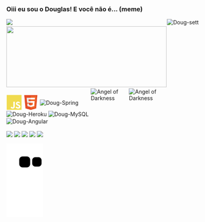 ### Oiii eu sou o Douglas! E você não é... (meme)

<div>
  <a href="https://github.com/snaiter0">
  <img height="160em" src="https://github-readme-stats.vercel.app/api?username=snaiter0&show_icons=true&theme=dracula&include_all_commits=true&count_private=true"/>
    <img align="right" height="230em" alt="Doug-sett" src="https://media0.giphy.com/media/O1DrvejiJbwZLNBpl6/giphy.gif">
  </a>
  <br>
  <img height="160" width="420" src="https://github-readme-stats.vercel.app/api/top-langs/?username=snaiter0&layout=compact&langs_count=7&theme=dracula"/><br>
  <img align="right" alt="Angel of Darkness" height="100" width="100" src="https://cdn.discordapp.com/attachments/887792356223508541/887792429456031754/download_2.jpg"><img align="right" alt="Angel of Darkness" height="100" width="100" src="https://cdn.discordapp.com/attachments/887792356223508541/887792865667854386/download_3.jpg">
</div>  

      

    
<div style="display: inline_block"><br>
  <img align="center" alt="Doug-Js" height="40" width="40" src="https://raw.githubusercontent.com/devicons/devicon/master/icons/javascript/javascript-plain.svg">
  <img align="center" alt="Doug-HTML" height="40" width="40" src="https://raw.githubusercontent.com/devicons/devicon/master/icons/html5/html5-original.svg">
  <img align="center" alt="Doug-Spring" height="40" width="60" src="https://img.shields.io/badge/Spring-6DB33F?style=for-the-badge&logo=spring&logoColor=white">
  <img align="center" alt="Doug-Heroku" height="40" width="60" src="https://img.shields.io/badge/Heroku-430098?style=for-the-badge&logo=heroku&logoColor=white">
  <img align="center" alt="Doug-MySQL" height="40" width="60" src="https://img.shields.io/badge/MySQL-00000F?style=for-the-badge&logo=mysql&logoColor=white">
  <img align="center" alt="Doug-Angular" height="40" width="60" src="https://img.shields.io/badge/Angular-DD0031?style=for-the-badge&logo=angular&logoColor=white">
   <br>
  </br>
</div>
  
  
<div> 
  <a href="https://www.youtube.com/channel/UCSgxaqs_TBlAaPm7OeOPokw" target="_blank"><img src="https://img.shields.io/badge/YouTube-FF0000?style=for-the-badge&logo=youtube&logoColor=dark" target="_blank"></a>
  <a href="https://www.instagram.com/douglas_lopsz/" target="_blank"><img src="https://img.shields.io/badge/-Instagram-%23E4405F?style=for-the-badge&logo=instagram&logoColor=white" target="_blank"></a>
 	<a href="https://www.twitch.tv/sneiter" target="_blank"><img src="https://img.shields.io/badge/Twitch-9146FF?style=for-the-badge&logo=twitch&logoColor=white" target="_blank"></a>
  <a href = "mailto:douglas.szlps@gmail.com"><img src="https://img.shields.io/badge/-Gmail-%23333?style=for-the-badge&logo=gmail&logoColor=white" target="_blank"></a>
  <a href="https://www.linkedin.com/in/douglas-souza-94675616a/" target="_blank"><img src="https://img.shields.io/badge/-LinkedIn-%230077B5?style=for-the-badge&logo=linkedin&logoColor=white" target="_blank"></a> 

 
  ![Snake animation](https://github.com/snaiter0/snaiter0/blob/output/github-contribution-grid-snake.svg)
 
</div>
